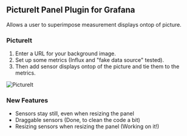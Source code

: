 ## PictureIt Panel Plugin for Grafana

Allows a user to superimpose measurement displays ontop of picture.

### PictureIt  

1. Enter a URL for your background image.
2. Set up some metrics (Influx and "fake data source" tested).
3. Then add sensor displays ontop of the picture and tie them to the metrics.

![PictureIt](https://raw.githubusercontent.com/vbessler/grafana-pictureit/master/src/img/bridge_strains.png?raw=true) 

### New Features

* Sensors stay still, even when resizing the panel
* Draggable sensors (Done, to clean the code a bit)
* Resizing sensors when resizing the panel (Working on it!)
